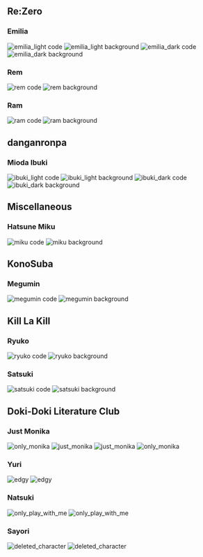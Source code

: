 Re:Zero
---

### Emilia
![emilia_light code](screenshots/rezero/emilia_light_code.png)
![emilia_light background](screenshots/rezero/emilia_light_wallpaper.png)
![emilia_dark code](screenshots/rezero/emilia_dark_code.png)
![emilia_dark background](screenshots/rezero/emilia_dark_wallpaper.png)

### Rem
![rem code](screenshots/rezero/rem_code.png)
![rem background](screenshots/rezero/rem_wallpaper.png)

### Ram
![ram code](screenshots/rezero/ram_code.png)
![ram background](screenshots/rezero/ram_wallpaper.png)

danganronpa
---

### Mioda Ibuki
![ibuki_light code](screenshots/danganronpa/ibuki_light_code.png)
![ibuki_light background](screenshots/danganronpa/ibuki_light_wallpaper.png)
![ibuki_dark code](screenshots/danganronpa/ibuki_dark_code.png)
![ibuki_dark background](screenshots/danganronpa/ibuki_dark_wallpaper.png)

Miscellaneous
---

### Hatsune Miku
![miku code](screenshots/miscellaneous/miku_code.png)
![miku background](screenshots/miscellaneous/miku_wallpaper.png)

KonoSuba
---

### Megumin
![megumin code](screenshots/konosuba/megumin_code.png)
![megumin background](screenshots/konosuba/megumin_wallpaper.png)


Kill La Kill
---

### Ryuko
![ryuko code](screenshots/killlakill/ryuko_code.png)
![ryuko background](screenshots/killlakill/ryuko_wallpaper.png)

### Satsuki
![satsuki code](screenshots/killlakill/satsuki_code.png)
![satsuki background](screenshots/killlakill/satsuki_wallpaper.png)

Doki-Doki Literature Club
---

### Just Monika
![only_monika](screenshots/literature/monika_light_code.png)
![just_monika](screenshots/literature/monika_light_wallpaper.png)
![just_monika](screenshots/literature/monika_dark_code.png)
![only_monika](screenshots/literature/monika_dark_wallpaper.png)
### Yuri

![edgy](screenshots/literature/yuri_dark_code.png)
![edgy](screenshots/literature/yuri_dark_wallpaper.png)

### Natsuki

![only_play_with_me](screenshots/literature/natsuki_dark_code.png)
![only_play_with_me](screenshots/literature/natsuki_dark_wallpaper.png)

### Sayori

![deleted_character](screenshots/literature/sayori_dark_code.png)
![deleted_character](screenshots/literature/sayori_dark_wallpaper.png)
